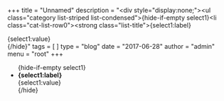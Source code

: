 +++
title = "Unnamed"
description = "<div style=\"display:none;\"><!--(cbArticleId:120)--></div><ul class=\"category list-striped list-condensed\">{hide-if-empty select1}<li class=\"cat-list-row0\"><strong class=\"list-title\">{select1:label}</strong><div>{select1:value}</div></li>{/hide}</ul>"
tags = [  ]
type = "blog"
date = "2017-06-28"
author =  "admin"
menu = "root"
+++
<div style='display:none;'><!--(cbArticleId:120)--></div><ul class="category list-striped list-condensed">{hide-if-empty select1}
<li class="cat-list-row0"><strong class="list-title">{select1:label}</strong>
<div>{select1:value}</div>
</li>
{/hide}</ul>
